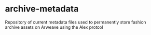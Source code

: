 # archive-metadata
Repository of current metadata files used to permanently store fashion archive assets on Arweave using the Alex  protcol
